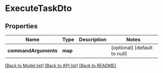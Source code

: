 # ExecuteTaskDto

## Properties
Name | Type | Description | Notes
------------ | ------------- | ------------- | -------------
**commandArguments** | **map** |  | [optional] [default to null]

[[Back to Model list]](../README.md#documentation-for-models) [[Back to API list]](../README.md#documentation-for-api-endpoints) [[Back to README]](../README.md)


